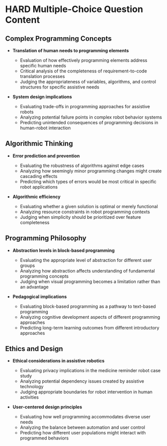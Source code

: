 # HARD Multiple-Choice Question Content

## Complex Programming Concepts
- **Translation of human needs to programming elements**
  - Evaluation of how effectively programming elements address specific human needs
  - Critical analysis of the completeness of requirement-to-code translation processes
  - Judging the appropriateness of variables, algorithms, and control structures for specific assistive needs

- **System design implications**
  - Evaluating trade-offs in programming approaches for assistive robots
  - Analyzing potential failure points in complex robot behavior systems
  - Predicting unintended consequences of programming decisions in human-robot interaction

## Algorithmic Thinking
- **Error prediction and prevention**
  - Evaluating the robustness of algorithms against edge cases
  - Analyzing how seemingly minor programming changes might create cascading effects
  - Predicting which types of errors would be most critical in specific robot applications

- **Algorithmic efficiency**
  - Evaluating whether a given solution is optimal or merely functional
  - Analyzing resource constraints in robot programming contexts
  - Judging when simplicity should be prioritized over feature completeness

## Programming Philosophy
- **Abstraction levels in block-based programming**
  - Evaluating the appropriate level of abstraction for different user groups
  - Analyzing how abstraction affects understanding of fundamental programming concepts
  - Judging when visual programming becomes a limitation rather than an advantage

- **Pedagogical implications**
  - Evaluating block-based programming as a pathway to text-based programming
  - Analyzing cognitive development aspects of different programming approaches
  - Predicting long-term learning outcomes from different introductory approaches

## Ethics and Design
- **Ethical considerations in assistive robotics**
  - Evaluating privacy implications in the medicine reminder robot case study
  - Analyzing potential dependency issues created by assistive technology
  - Judging appropriate boundaries for robot intervention in human activities

- **User-centered design principles**
  - Evaluating how well programming accommodates diverse user needs
  - Analyzing the balance between automation and user control
  - Predicting how different user populations might interact with programmed behaviors